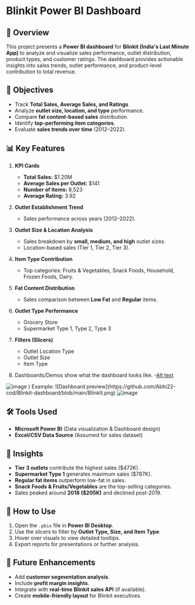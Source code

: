 # Blinkit Power BI Dashboard  

## 📌 Overview  
This project presents a **Power BI dashboard** for **Blinkit (India's Last Minute App)** to analyze and visualize sales performance, outlet distribution, product types, and customer ratings. The dashboard provides actionable insights into sales trends, outlet performance, and product-level contribution to total revenue.  

## 🎯 Objectives  
- Track **Total Sales, Average Sales, and Ratings**.  
- Analyze **outlet size, location, and type** performance.  
- Compare **fat content-based sales** distribution.  
- Identify **top-performing item categories**.  
- Evaluate **sales trends over time** (2012–2022).  

## 📊 Key Features  
1. **KPI Cards**  
   - **Total Sales:** $1.20M  
   - **Average Sales per Outlet:** $141  
   - **Number of Items:** 8,523  
   - **Average Rating:** 3.92  

2. **Outlet Establishment Trend**  
   - Sales performance across years (2012–2022).  

3. **Outlet Size & Location Analysis**  
   - Sales breakdown by **small, medium, and high** outlet sizes.  
   - Location-based sales (Tier 1, Tier 2, Tier 3).  

4. **Item Type Contribution**  
   - Top categories: Fruits & Vegetables, Snack Foods, Household, Frozen Foods, Dairy.  

5. **Fat Content Distribution**  
   - Sales comparison between **Low Fat** and **Regular** items.  

6. **Outlet Type Performance**  
   - Grocery Store  
   - Supermarket Type 1, Type 2, Type 3  

7. **Filters (Slicers)**  
   - Outlet Location Type  
   - Outlet Size  
   - Item Type
8. Dashboards/Demos
   show what the dashboard looks like. -[Alt text](https://github.com/Abhi22-cod/Blinkit-dashboard/blob/main/BlinkIt.png)
<img width="552" height="25" alt="image" src="https://github.com/user-attachments/assets/f1e7631f-54f5-444c-81ce-f09b875b44ce" />
)
   Example: ![Dashboard preview](https://github.com/Abhi22-cod/Blinkit-dashboard/blob/main/BlinkIt.png)
<img width="552" height="25" alt="image" src="https://github.com/user-attachments/assets/bc196daf-5619-468b-b186-bc2f3d913dd8" />
 

## 🛠️ Tools Used  
- **Microsoft Power BI** (Data visualization & Dashboard design)  
- **Excel/CSV Data Source** (Assumed for sales dataset)  

## 🚀 Insights  
- **Tier 3 outlets** contribute the highest sales ($472K).  
- **Supermarket Type 1** generates maximum sales ($787K).  
- **Regular fat items** outperform low-fat in sales.  
- **Snack Foods & Fruits/Vegetables** are the top-selling categories.  
- Sales peaked around **2018 ($205K)** and declined post-2019.  

## 📂 How to Use  
1. Open the `.pbix` file in **Power BI Desktop**.  
2. Use the slicers to filter by **Outlet Type, Size, and Item Type**.  
3. Hover over visuals to view detailed tooltips.  
4. Export reports for presentations or further analysis.  

## 📌 Future Enhancements  
- Add **customer segmentation analysis**.  
- Include **profit margin insights**.  
- Integrate with **real-time Blinkit sales API** (if available).  
- Create **mobile-friendly layout** for Blinkit executives.  
